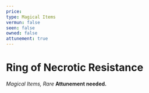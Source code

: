 ```yaml
---
price: 
type: Magical Items
vermun: false
seen: false
owned: false
attunement: true
---
```

# Ring of Necrotic Resistance

*Magical Items, Rare* **Attunement needed.**